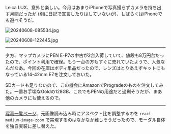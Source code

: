 Leica LUX、意外と楽しい。今月はあまりiPhoneで写真撮らずカメラを持ち出す月間だったが (別に日記で宣言したりはしていないが)、しばらくはiPhoneでも遊べそうだ。

![20240608-085534.jpg](https://ceshmina-photos.s3.ap-northeast-1.amazonaws.com/medium/202406/20240608-085534.jpg "朝のホットケーキ、ちょっと焦がしてしまった。ルックはEternalを選択")

![20240608-122445.jpg](https://ceshmina-photos.s3.ap-northeast-1.amazonaws.com/medium/202406/20240608-122445.jpg "50mmの画角がいい感じ")

---

夕方、マップカメラにPEN E-P7の中古が2台入荷していて、値段も8万円台だったので、ポイント利用で確保。もう一台の方もすぐに売れていたようで、人気なんだなあ。今回の在庫はボディ単品だったので、レンズはとりあえずキットにもなっている14-42mm EZを注文しておいた。

SDカードも足りないので、この機会にAmazonでProgradeのものを注文してみた。一番お手頃なGoldの128GB、これでもPENの用途だと過剰そうだが、まあ他のカメラにも使えるので。

---

[写真一覧ページ](/diary/photos)、元画像読み込み時にアスペクト比を調整するのを `react-medium-image-zoom` で実現するのはなかなか難しそうだったので、モーダル自体を独自実装に差し替えた。
